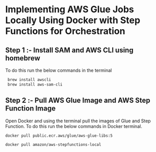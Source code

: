 # Implementing AWS Glue Jobs Locally Using Docker with Step Functions for Orchestration

## Step 1 :- Install SAM and AWS CLI using homebrew

To do this run the below commands in the terminal

```bash
 brew install awscli
 brew install aws-sam-cli
```

## Step 2 :- Pull AWS Glue Image and AWS Step Function Image

Open Docker and using the terminal pull the images of Glue and Step Function. To do this run the below commands in Docker terminal.

```bash
docker pull public.ecr.aws/glue/aws-glue-libs:5

docker pull amazon/aws-stepfunctions-local
```
